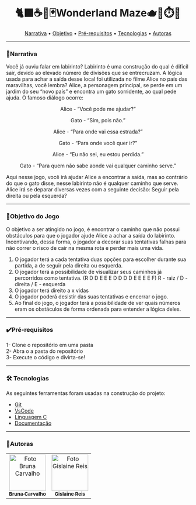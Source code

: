 <h1 align="center">🐈‍⬛☕️🎩🃏Wonderland Maze🫖🍄⏱️🐇</h1>

<p align="center">
 <a href="###-📖Narrativa">Narrativa</a> •
 <a href="###-🎯Objetivo-do-Jogo">Objetivo</a> • 
 <a href="###-✔️Pr-e-requisitos">Pré-requisitos</a> • 
 <a href="###-🛠 Tecnologias">Tecnologias</a> • 
 <a href="###-🤝Autoras">Autoras</a>
</p>

---

### 📖Narrativa
Você já ouviu falar em labirinto? Labirinto é uma construção do qual é difícil sair, devido ao elevado número de divisões que se entrecruzam. A lógica usada para achar a saída desse local foi utilizada no filme Alice no país das maravilhas, você lembra? Alice, a personagem principal, se perde em um jardim do seu “novo país” e encontra um gato sorridente, ao qual pede ajuda. O famoso diálogo ocorre:
<p align="center">Alice - “Você pode me ajudar?” </p>
<p align="center">Gato - “Sim, pois não.”</p>
<p align="center">Alice - “Para onde vai essa estrada?”</p>
<p align="center">Gato - “Para onde você quer ir?” </p>
<p align="center">Alice - “Eu não sei, eu estou perdida.”</p>
<p align="center">Gato - “Para quem não sabe aonde vai qualquer caminho serve.”</p>
Aqui nesse jogo, você irá ajudar Alice a encontrar a saída, mas ao contrário do que o gato disse, nesse labirinto não é qualquer caminho que serve. Alice irá se deparar diversas vezes com a seguinte decisão: Seguir pela direita ou pela esquerda?

---

### 🎯Objetivo do Jogo
O objetivo a ser atingido no jogo, é encontrar o caminho que não possui obstáculos para que o jogador ajude Alice a achar a saída do labirinto. Incentivando, dessa forma, o jogador a decorar suas tentativas falhas para não correr o risco de cair na mesma rota e perder mais uma vida.
1. O jogador terá a cada tentativa duas opções para escolher durante sua partida, a de seguir pela direita ou esquerda.
2. O jogador terá a possibilidade de visualizar seus caminhos já percorridos como tentativa. (R D D E E E D D D D E E E E F) R - raiz / D - direita / E - esquerda
3. O jogador terá direito a x vidas
4. O jogador poderá desistir das suas tentativas e encerrar o jogo.
5. Ao final do jogo, o jogador terá a possibilidade de ver quais números eram os obstáculos de forma ordenada para entender a lógica deles.

---

### ✔️Pré-requisitos
1- Clone o repositório em uma pasta <br>
2- Abra o a pasta do repositório <br>
3- Execute o código e divirta-se!

---

### 🛠 Tecnologias
As seguintes ferramentas foram usadas na construção do projeto:
- [Git](https://git-scm.com/)
- [VsCode](https://code.visualstudio.com/)
- [Linguagem C](https://en.cppreference.com/w/)
- [Documentação](https://docs.google.com/document/d/1W31q2r8mZhXl0nWS5bE5fHKduXYnzYA0tV24g3TUO6o)

---

### 🤝Autoras
<table>
  <tbody>
    <tr>
      <td align="center">
      <a href="https://github.com/brunacarvalho202">
        <img src="https://avatars.githubusercontent.com/u/107653834?v=4" width="100px;" alt="Foto Bruna Carvalho"/><br>
        <sub>
          <b>Bruna Carvalho</b>
        </sub>
      </a>
     </td>
     <td align="center">
      <a href="https://github.com/lainereis2002">
        <img src="https://avatars.githubusercontent.com/u/116602650?v=4" width="100px;" alt="Foto Gislaine Reis"/><br>
        <sub>
          <b>Gislaine Reis</b>
        </sub>
      </a> 
    </tr>
  </tbody>
</table>
